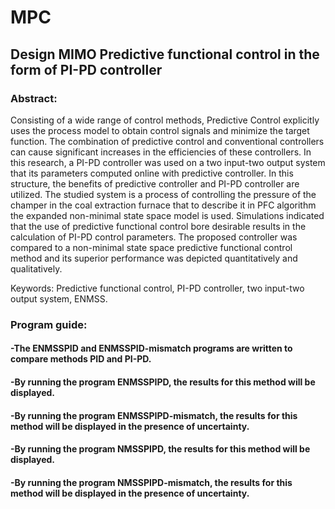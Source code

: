 # MPC
## Design MIMO Predictive functional control in the form of PI-PD controller

### Abstract:

Consisting of a wide range of control methods, Predictive Control explicitly uses the process model to obtain control signals and minimize the target function.
The combination of predictive control and conventional controllers can cause significant increases in the efficiencies of these controllers.
In this research, a PI-PD controller was used on a two input-two output system that its parameters computed online with predictive controller. In this structure, the benefits of predictive controller and PI-PD controller are utilized. The studied system is a process of controlling the pressure of the champer in the coal extraction furnace that to describe it in PFC algorithm the expanded non-minimal state space model is used. 
Simulations indicated that the use of predictive functional control bore desirable results in the calculation of PI-PD control parameters. The proposed controller was compared to a non-minimal state space predictive functional control method and its superior performance was depicted quantitatively and qualitatively.

Keywords: Predictive functional control, PI-PD controller, two input-two output system, ENMSS.



### Program guide:

#### -The ENMSSPID and ENMSSPID-mismatch programs are written to compare methods PID and PI-PD.
#### -By running the program ENMSSPIPD, the results for this method will be displayed.
#### -By running the program ENMSSPIPD-mismatch, the results for this method will be displayed in the presence of uncertainty.
#### -By running the program NMSSPIPD, the results for this method will be displayed.
#### -By running the program NMSSPIPD-mismatch, the results for this method will be displayed in the presence of uncertainty.


